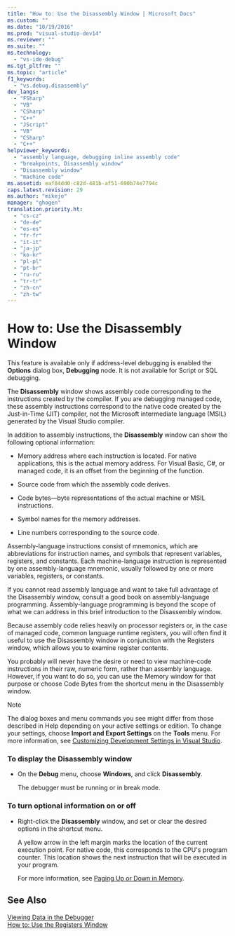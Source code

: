 ```yaml
---
title: "How to: Use the Disassembly Window | Microsoft Docs"
ms.custom: ""
ms.date: "10/19/2016"
ms.prod: "visual-studio-dev14"
ms.reviewer: ""
ms.suite: ""
ms.technology: 
  - "vs-ide-debug"
ms.tgt_pltfrm: ""
ms.topic: "article"
f1_keywords: 
  - "vs.debug.disassembly"
dev_langs: 
  - "FSharp"
  - "VB"
  - "CSharp"
  - "C++"
  - "JScript"
  - "VB"
  - "CSharp"
  - "C++"
helpviewer_keywords: 
  - "assembly language, debugging inline assembly code"
  - "breakpoints, Disassembly window"
  - "Disassembly window"
  - "machine code"
ms.assetid: eaf84dd0-c82d-481b-af51-690b74e7794c
caps.latest.revision: 29
ms.author: "mikejo"
manager: "ghogen"
translation.priority.ht: 
  - "cs-cz"
  - "de-de"
  - "es-es"
  - "fr-fr"
  - "it-it"
  - "ja-jp"
  - "ko-kr"
  - "pl-pl"
  - "pt-br"
  - "ru-ru"
  - "tr-tr"
  - "zh-cn"
  - "zh-tw"
---
```

# How to: Use the Disassembly Window
This feature is available only if address-level debugging is enabled the **Options** dialog box, **Debugging** node. It is not available for Script or SQL debugging.  
  
 The **Disassembly** window shows assembly code corresponding to the instructions created by the compiler. If you are debugging managed code, these assembly instructions correspond to the native code created by the Just-in-Time (JIT) compiler, not the Microsoft intermediate language (MSIL) generated by the Visual Studio compiler.  
  
 In addition to assembly instructions, the **Disassembly** window can show the following optional information:  
  
-   Memory address where each instruction is located. For native applications, this is the actual memory address. For Visual Basic, C#, or managed code, it is an offset from the beginning of the function.  
  
-   Source code from which the assembly code derives.  
  
-   Code bytes—byte representations of the actual machine or MSIL instructions.  
  
-   Symbol names for the memory addresses.  
  
-   Line numbers corresponding to the source code.  
  
 Assembly-language instructions consist of mnemonics, which are abbreviations for instruction names, and symbols that represent variables, registers, and constants. Each machine-language instruction is represented by one assembly-language mnemonic, usually followed by one or more variables, registers, or constants.  
  
 If you cannot read assembly language and want to take full advantage of the Disassembly window, consult a good book on assembly-language programming. Assembly-language programming is beyond the scope of what we can address in this brief introduction to the Disassembly window.  
  
 Because assembly code relies heavily on processor registers or, in the case of managed code, common language runtime registers, you will often find it useful to use the Disassembly window in conjunction with the Registers window, which allows you to examine register contents.  
  
 You probably will never have the desire or need to view machine-code instructions in their raw, numeric form, rather than assembly language. However, if you want to do so, you can use the Memory window for that purpose or choose Code Bytes from the shortcut menu in the Disassembly window.  
  
> [!NOTE]
>  The dialog boxes and menu commands you see might differ from those described in Help depending on your active settings or edition. To change your settings, choose **Import and Export Settings** on the **Tools** menu. For more information, see [Customizing Development Settings in Visual Studio](http://msdn.microsoft.com/en-us/22c4debb-4e31-47a8-8f19-16f328d7dcd3).  
  
### To display the Disassembly window  
  
-   On the **Debug** menu, choose **Windows**, and click **Disassembly**.  
  
     The debugger must be running or in break mode.  
  
### To turn optional information on or off  
  
-   Right-click the **Disassembly** window, and set or clear the desired options in the shortcut menu.  
  
     A yellow arrow in the left margin marks the location of the current execution point. For native code, this corresponds to the CPU's program counter. This location shows the next instruction that will be executed in your program.  
  
     For more information, see [Paging Up or Down in Memory](../debugger/how-to--page-up-or-down-in-memory.md).  
  
## See Also  
 [Viewing Data in the Debugger](../debugger/viewing-data-in-the-debugger.md)   
 [How to: Use the Registers Window](../debugger/how-to--use-the-registers-window.md)